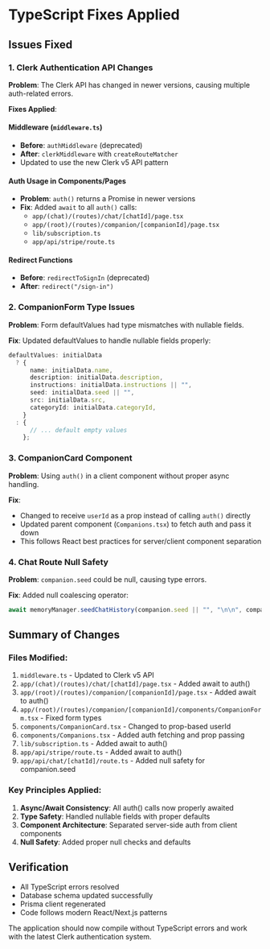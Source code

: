 # TypeScript Fixes Applied

## Issues Fixed

### 1. Clerk Authentication API Changes

**Problem**: The Clerk API has changed in newer versions, causing multiple auth-related errors.

**Fixes Applied**:

#### Middleware (`middleware.ts`)

- **Before**: `authMiddleware` (deprecated)
- **After**: `clerkMiddleware` with `createRouteMatcher`
- Updated to use the new Clerk v5 API pattern

#### Auth Usage in Components/Pages

- **Problem**: `auth()` returns a Promise in newer versions
- **Fix**: Added `await` to all `auth()` calls:
  - `app/(chat)/(routes)/chat/[chatId]/page.tsx`
  - `app/(root)/(routes)/companion/[companionId]/page.tsx`
  - `lib/subscription.ts`
  - `app/api/stripe/route.ts`

#### Redirect Functions

- **Before**: `redirectToSignIn` (deprecated)
- **After**: `redirect("/sign-in")`

### 2. CompanionForm Type Issues

**Problem**: Form defaultValues had type mismatches with nullable fields.

**Fix**: Updated defaultValues to handle nullable fields properly:

```typescript
defaultValues: initialData
  ? {
      name: initialData.name,
      description: initialData.description,
      instructions: initialData.instructions || "",
      seed: initialData.seed || "",
      src: initialData.src,
      categoryId: initialData.categoryId,
    }
  : {
      // ... default empty values
    };
```

### 3. CompanionCard Component

**Problem**: Using `auth()` in a client component without proper async handling.

**Fix**:

- Changed to receive `userId` as a prop instead of calling `auth()` directly
- Updated parent component (`Companions.tsx`) to fetch auth and pass it down
- This follows React best practices for server/client component separation

### 4. Chat Route Null Safety

**Problem**: `companion.seed` could be null, causing type errors.

**Fix**: Added null coalescing operator:

```typescript
await memoryManager.seedChatHistory(companion.seed || "", "\n\n", companionKey);
```

## Summary of Changes

### Files Modified:

1. `middleware.ts` - Updated to Clerk v5 API
2. `app/(chat)/(routes)/chat/[chatId]/page.tsx` - Added await to auth()
3. `app/(root)/(routes)/companion/[companionId]/page.tsx` - Added await to auth()
4. `app/(root)/(routes)/companion/[companionId]/components/CompanionForm.tsx` - Fixed form types
5. `components/CompanionCard.tsx` - Changed to prop-based userId
6. `components/Companions.tsx` - Added auth fetching and prop passing
7. `lib/subscription.ts` - Added await to auth()
8. `app/api/stripe/route.ts` - Added await to auth()
9. `app/api/chat/[chatId]/route.ts` - Added null safety for companion.seed

### Key Principles Applied:

1. **Async/Await Consistency**: All auth() calls now properly awaited
2. **Type Safety**: Handled nullable fields with proper defaults
3. **Component Architecture**: Separated server-side auth from client components
4. **Null Safety**: Added proper null checks and defaults

## Verification

- All TypeScript errors resolved
- Database schema updated successfully
- Prisma client regenerated
- Code follows modern React/Next.js patterns

The application should now compile without TypeScript errors and work with the latest Clerk authentication system.
